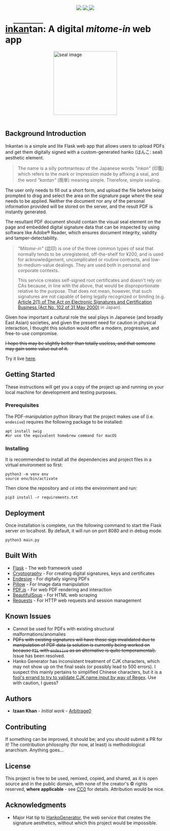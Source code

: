 <p align="center"><a href="https://creativecommons.org/share-your-work/public-domain/cc0/"><img src="https://img.shields.io/badge/License-CC--0-green.svg"></a>
  <a href="https://www.twitter.com/quantequivocal">
    <img src="https://img.shields.io/badge/Contact-@quantequivocal-blue.svg" />
  </a>
<a href="https://www.blockchain.com/btc/payment_request?address=1CD3LVXQvysJ1eP16DinFXEfuctmnjizYh&amount=0.0005"><img src="https://img.shields.io/badge/BTC-donate-orange.svg" /></a>
</p>

# <u>in</u><span style="text-decoration: overline"><u>kan</u>tan</span>: A digital <i>mitome-in</i> web app

<img alt="seal image" src="https://upload.wikimedia.org/wikipedia/commons/4/47/Guanyin_song1.png" width="200" style="display: block;margin-left: auto;margin-right: auto;"><br/>

## Background Introduction

Inkantan is a simple and lite Flask web app that allows users to upload PDFs and get them digitally signed with a custom-generated hanko (はんこ: seal) aesthetic element. 

> The name is a silly portmanteau of the Japanese words <i>"inkan"</i> (印鑑) which refers to the mark or impression made by affixing a seal, and the word <i>"kantan"</i> (簡単) meaning simple. Therefore, simple sealing.

The user only needs to fill out a short form, and upload the file before being prompted to drag and select the area on the signature page where the seal needs to be applied. Neither the document nor any of the personal information provided will be stored on the server, and the result PDF is instantly generated. 

The resultant PDF document should contain the visual seal element on the page and embedded digital signature data that can be inspected by using software like Adobe® Reader, which ensures document integrity, validity and tamper-detectability. 

> <i>"Mitome-in"</i> (認印) is one of the three common types of seal that normally tends to be unregistered, off-the-shelf for ¥200, and is used for acknowledgement, uncomplicated or routine contracts, and low-to-medium-value dealings. They are used both in personal and corporate contexts. 
>
>This service creates self-signed root certificates and doesn't rely on CAs because, in line with the above, that would be disproportionate relative to the purpose. That does not mean, however, that such signatures are not capable of being legally recognized or binding (e.g. <a href="http://www.japaneselawtranslation.go.jp/law/detail_main?re=&vm=02&id=109">Article 2(1) of The Act on Electronic Signatures and Certification Business (Act No. 102 of 31 May 2000)</a> in Japan). 

Given how important a cultural role the seal plays in Japanese (and broadly East Asian) societies, and given the present need for caution in physical interaction, I thought this solution would offer a modern, progressive, and free-to-use compromise. 

<strike>I hope this may be slightly better than totally useless, and that someone may gain some value out of it.</strike>

Try it live <a href="https://35.231.16.38:8080/">here</a>.

## Getting Started

These instructions will get you a copy of the project up and running on your local machine for development and testing purposes. 

### Prerequisites

The PDF-manipulation python library that the project makes use of (i.e. ```endesive```) requires the following package to be installed:

```
apt install swig 
#or use the equivalent homebrew command for macOS
```

### Installing

It is recommended to install all the dependencies and project files in a virtual environment so first: 

```
python3 -m venv env
source env/bin/activate
```

Then clone the repository and ```cd``` into the environment and run:

```
pip3 install -r requirements.txt
```

## Deployment

Once installation is complete, run the following command to start the Flask server on localhost. By default, it will run on port 8080 and in debug mode. 

```
python3 main.py
```

## Built With

* [Flask](https://flask.palletsprojects.com/en/1.1.x/) - The web framework used
* [Cryptography](https://cryptography.io/en/latest/) - For creating digital signatures, keys and certificates
* [Endesive](https://github.com/m32/endesive) - For digitally signing PDFs
* [Pillow](https://pillow.readthedocs.io/en/stable/) - For Image data manipulation
* [PDF.js](https://mozilla.github.io/pdf.js/) - For web PDF rendering and interaction
* [BeautifulSoup](https://www.crummy.com/software/BeautifulSoup/bs4/doc/) - For HTML web scraping
* [Requests](https://requests.readthedocs.io/en/master/) - For HTTP web requests and session management

## Known Issues

* Cannot be used for PDFs with existing structural malformations/anomalies
* <strike>PDFs with existing signatures will have those sigs invalidated due to manipulation of PDF data (a solution is currently being worked on because ```PIL``` with ```endesive``` as an alternative is quite temperamental).</strike> Issue has been resolved. 
* Hanko Generator has inconsistent treatment of CJK characters, which may not show up on the final seals (or possibly lead to 500 errors). I suspect this mainly pertains to simplified Chinese characters, but it is a [fool's errand to try to validate CJK name input by way of Regex](https://salesforce.stackexchange.com/questions/127565/regular-expression-to-find-chinese-characters). Use with caution, I guess? 

## Authors

* **Izaan Khan** - *Initial work* - [Arbitrage0](https://github.com/Arbitrage0)

## Contributing
If something can be improved, it should be; and you should submit a PR for it! The contribution philosophy (for now, at least) is methodological anarchism. Anything goes...

## License

This project is free to be used, remixed, copied, and shared, as it is open source and in the public domain, with none of the creator's © rights reserved, **where applicable** - see [CC0](https://creativecommons.org/share-your-work/public-domain/cc0/) for details. Attribution would be nice. 

## Acknowledgments

* Major Hat tip to [HankoGenerator](https://www.hankogenerator.com/), the web service that creates the signature aesthetics, without which this project would be impossible. 
